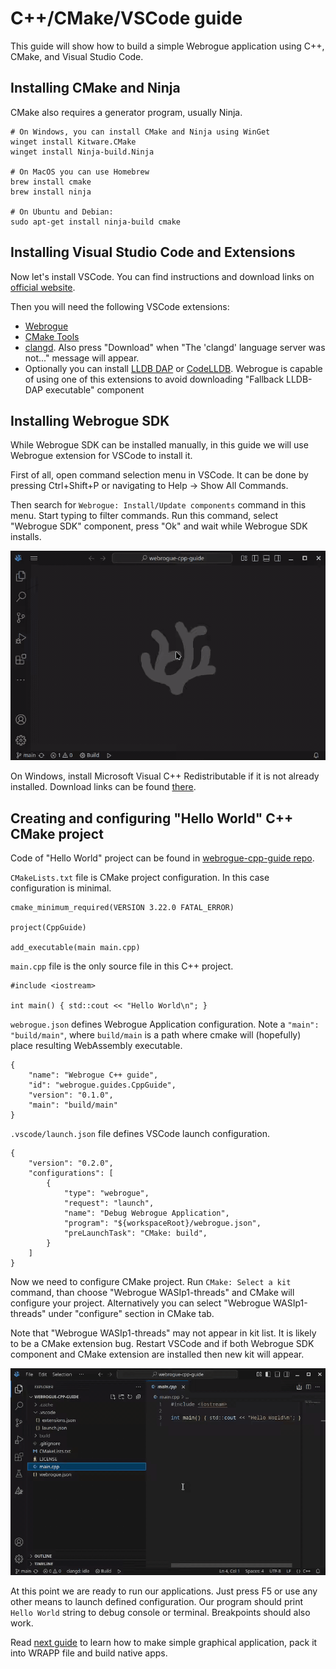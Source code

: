 # C++/CMake/VSCode guide

This guide will show how to build a simple Webrogue application using C++, CMake, and Visual Studio Code.

## Installing CMake and Ninja

CMake also requires a generator program, usually Ninja.
```
# On Windows, you can install CMake and Ninja using WinGet
winget install Kitware.CMake
winget install Ninja-build.Ninja

# On MacOS you can use Homebrew
brew install cmake
brew install ninja

# On Ubuntu and Debian:
sudo apt-get install ninja-build cmake
```

## Installing Visual Studio Code and Extensions

Now let's install VSCode.
You can find instructions and download links on [official website](https://code.visualstudio.com/Download).

Then you will need the following VSCode extensions:
- [Webrogue](https://marketplace.visualstudio.com/items?itemName=webrogue.webrogue-vscode)
- [CMake Tools](https://marketplace.visualstudio.com/items?itemName=ms-vscode.cmake-tools)
- [clangd](https://marketplace.visualstudio.com/items?itemName=llvm-vs-code-extensions.vscode-clangd). Also press "Download" when "The 'clangd' language server was not..." message will appear.
- Optionally you can install [LLDB DAP](https://marketplace.visualstudio.com/items?itemName=llvm-vs-code-extensions.lldb-dap) or [CodeLLDB](https://marketplace.visualstudio.com/items?itemName=vadimcn.vscode-lldb). Webrogue is capable of using one of this extensions to avoid downloading "Fallback LLDB-DAP executable" component

## Installing Webrogue SDK

While Webrogue SDK can be installed manually, in this guide we will use Webrogue extension for VSCode to install it.

First of all, open command selection menu in VSCode.
It can be done by pressing Ctrl+Shift+P or navigating to Help -> Show All Commands.

Then search for `Webrogue: Install/Update components` command in this menu.
Start typing to filter commands.
Run this command, select "Webrogue SDK" component, press "Ok" and wait while Webrogue SDK installs.

![](../public/01_cpp_installing_sdk.gif)

On Windows, install Microsoft Visual C++ Redistributable if it is not already installed.
Download links can be found [there](https://learn.microsoft.com/en-us/cpp/windows/latest-supported-vc-redist#latest-microsoft-visual-c-redistributable-version).

## Creating and configuring "Hello World" C++ CMake project

Code of "Hello World" project can be found in [webrogue-cpp-guide repo](https://github.com/webrogue-runtime/webrogue-cpp-guide).

`CMakeLists.txt` file is CMake project configuration.
In this case configuration is minimal.
```
cmake_minimum_required(VERSION 3.22.0 FATAL_ERROR)

project(CppGuide)

add_executable(main main.cpp)
```

`main.cpp` file is the only source file in this C++ project.
```
#include <iostream>

int main() { std::cout << "Hello World\n"; }
```

`webrogue.json` defines Webrogue Application configuration.
Note a `"main": "build/main"`, where `build/main` is a path where cmake will (hopefully) place resulting WebAssembly executable.
```
{
    "name": "Webrogue C++ guide",
    "id": "webrogue.guides.CppGuide",
    "version": "0.1.0",
    "main": "build/main"
}
```

`.vscode/launch.json` file defines VSCode launch configuration.
```
{
    "version": "0.2.0",
    "configurations": [
        {
            "type": "webrogue",
            "request": "launch",
            "name": "Debug Webrogue Application",
            "program": "${workspaceRoot}/webrogue.json",
            "preLaunchTask": "CMake: build",
        }
    ]
}
```

Now we need to configure CMake project.
Run `CMake: Select a kit` command, than choose "Webrogue WASIp1-threads" and CMake will configure your project.
Alternatively you can select "Webrogue WASIp1-threads" under "configure" section in CMake tab.

Note that "Webrogue WASIp1-threads" may not appear in kit list.
It is likely to be a CMake extension bug.
Restart VSCode and if both Webrogue SDK component and CMake extension are installed then new kit will appear.

![](../public/01_cpp_kit_selection.gif)

At this point we are ready to run our applications.
Just press F5 or use any other means to launch defined configuration.
Our program should print `Hello World` string to debug console or terminal.
Breakpoints should also work.

Read [next guide](02_sdl) to learn how to make simple graphical application, pack it into WRAPP file and build native apps.
